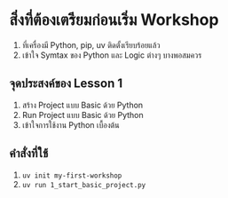 # สิ่งที่ต้องเตรียมก่อนเริ่ม Workshop
1. ที่เครื่องมี Python, pip, uv ติดตั้งเรียบร้อยแล้ว
2. เข้าใจ Symtax ของ Python และ Logic ต่างๆ บางพอสมควร

## จุดประสงค์ของ Lesson 1
1. สร้าง Project แบบ Basic ด้วย Python
2. Run Project แบบ Basic ด้วย Python
3. เข้าใจการใช้งาน Python เบื้องต้น

## คำสั่งที่ใช้
1. `uv init my-first-workshop`
2. `uv run 1_start_basic_project.py`